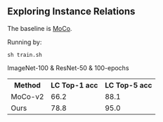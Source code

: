 ## Exploring Instance Relations

The baseline is [MoCo](https://arxiv.org/abs/1911.05722).

Running by:
```
sh train.sh
```

ImageNet-100 & ResNet-50 & 100-epochs
<table>
  <tr>
    <th>Method</th>
    <th>LC Top-1 acc</th>
    <th>LC Top-5 acc</th>
  </tr>
  <tr>
    <td>MoCo-v2</td>
    <td>66.2</td>
    <td>88.1</td>
  </tr>
  <tr>
    <td>Ours </td>
    <td>78.8</td>
    <td>95.0</td>
  </tr>
  
</table>


